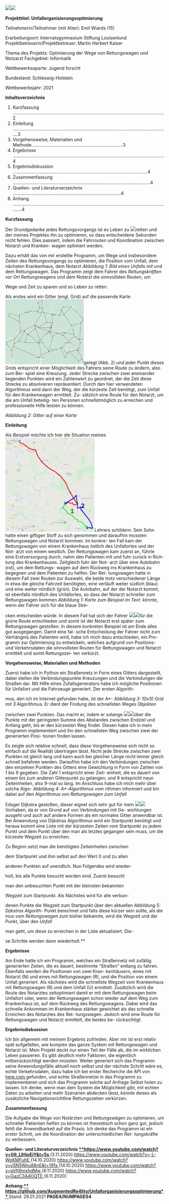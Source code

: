 ![](Readme_contents/Aspose.Words.be22a0c1-6b2b-4e6c-833b-875da8ba6ca6.001.png)![](Readme_contents/Aspose.Words.be22a0c1-6b2b-4e6c-833b-875da8ba6ca6.002.png)

**Projekttitel: Unfallorganisierungsoptimierung** 

Teilnehmerin/Teilnehmer (mit Alter): Emil Wiards (15) 

Erarbeitungsort: Internatsgymnasium Stiftung Louisenlund Projektbetreuerin/Projektbetreuer: Martin Herbert Kaiser 

Thema des Projekts: Optimierung der Wege von Rettungswagen und Notzarzt Fachgebiet: Informatik 

Wettbewerbssparte: Jugend forscht 

Bundesland: Schleswig-Holstein 

Wettbewerbsjahr: 2021 

**Inhaltsverzeichnis** 

1. Kurzfassung .......................................................................................................................2 
1. Einleitung ...........................................................................................................................3 
1. Vorgehensweise, Materialien und Methode........................................................................3 
1. Ergebnisse   .......................................................................................................................4 
1. Ergebnisdiskussion   ..........................................................................................................4 
1. Zusammenfassung ............................................................................................................4 
1. Quellen- und Literaturverzeichnis  .....................................................................................4 
1. Anhang ..............................................................................................................................4 

**Kurzfassung** 

Der Grundgedanke jedes Rettungsvorgangs ist es Leben  zu  ![](Readme_contents/Aspose.Words.be22a0c1-6b2b-4e6c-833b-875da8ba6ca6.003.png)retten  und  der meines Projektes ihn zu optimieren, so dass  entscheidene Sekunden nicht fehlen. Dies passiert, indem die  Fahrrouten und Koordination zwischen Notarzt und Kranken- wagen optimiert werden.  

Dazu erhält  das  von mir erstellte Programm, um Wege  und  insbesondere Zeiten des Rettungsvorgangs zu optimieren, die  Position vom Unfall, dem nächsten Krankenhaus, dem Notarzt  *Abbildung 1: Bild eines Unfalls mit* und dem Rettungswagen. Das Programm zeigt dem Fahrer des  *Rettungskräften vor Ort* Rettungswagens und dem Notarzt die sinnvollsten Routen, um 

Wege und Zeit zu sparen und so Leben zu retten. 

Als erstes wird ein Gitter (engl. Grid) auf die passende Karte  ![](Readme_contents/Aspose.Words.be22a0c1-6b2b-4e6c-833b-875da8ba6ca6.004.jpeg)gelegt (Abb. 2) und jeder Punkt dieses Grids entspricht einer  Möglichkeit des Fahrers seine Route zu ändern, also zum Bei- spiel eine Kreuzung. Jeder Strecke zwischen zwei aneinander  liegenden Punkten wird ein Zahlenwert zu geordnet, der die  Zeit diese Strecke zu absolvieren repräsentiert. Durch den hier  verwendeten Algorithmus wird dann der Weg, der die kürzeste   Zeit benötigt, zum Unfall für den Krankenwagen ermittelt. Zu- sätzlich eine Route für den Notarzt, um die am Unfall beteilig- ten Personen schnellstmöglich zu erreichen und professionelle  Hilfe leisten zu können.  

*Abbildung 2: Gitter auf einer Karte* 

**Einleitung** 

Als Beispiel möchte ich hier die Situation meines  ![](Readme_contents/Aspose.Words.be22a0c1-6b2b-4e6c-833b-875da8ba6ca6.005.jpeg)Lehrers schildern. Sein Sohn hatte einen giftigen  Stoff zu sich genommen und daraufhin mussten  Rettungswagen und Notarzt kommen. Im konkre- ten  Fall  kam  der  Rettungswagen  von  einem  Krankenhaus östlich des Unfallortes und der Not- arzt von einem westlich. Der Rettungswagen kam  zuerst  an,  führte  eine  Erstversorgung  durch,  nahm den Patienten mit und fuhr zurück in Rich- tung des Krankenhauses. Zeitgleich fuhr der Not- arzt über eine Autobahn (rot), um dem Rettungs- wagen  auf  dem  Rückweg  ins  Krankenhaus  zu  begegnen und dem Patienten zu helfen. Der Ret- tungswagen hatte in diesem Fall zwei Routen zur  Auswahl, die beide trotz verschiedener Länge in  etwa die gleiche Fahrzeit benötigten, eine verläuft  weiter  südlich  (blau)  und  eine  weiter  nördlich  (grün). Die Autobahn, auf der der Notarzt kommt,  ist ebenfalls nördlich des Unfallortes, so dass der  Notarzt  schneller  zum  Rettungswagen  kommen  *Abbildung 1: Karte zum Beispiel im Text.* könnte, wenn der Fahrer sich für die blaue Stre-

cken entscheiden würde. In diesem Fall hat sich der Fahrer  ![](Readme_contents/Aspose.Words.be22a0c1-6b2b-4e6c-833b-875da8ba6ca6.006.png)![](Readme_contents/Aspose.Words.be22a0c1-6b2b-4e6c-833b-875da8ba6ca6.007.png)für die grüne Route entschieden und somit ist der Notarzt erst  später zum Rettungswagen gestoßen. In diesem konkreten  Beispiel ist am Ende alles gut ausgegangen. Damit eine fal- sche  Entscheidung  der  Fahrer  nicht  zum  Verhängnis  des  Patienten  wird,  habe  ich  mich  dazu  entschieden,  ein  Pro- gramm zur Optimierung zu entwickeln, welches aufgrund von  Positions-  und  Verkehrsdaten  die  sinnvollsten  Routen  für  Rettungswagen und Notarzt ermittelt und somit Rettungszei- ten verkürzt.  

**Vorgehensweise, Materialien und Methoden**  

Zuerst  habe  ich  in  Python  ein  Straßennetz  in  Form  eines  Gitters  dargestellt,  dabei  stellen  die  Verbindungspunkte  Kreuzungen und die Verbindungen die Straßen dar. Mit Hilfe  eines  Zufallsgenerators  habe  ich  mögliche  Positionen  für  Unfallort und die Fahrzeuge generiert. Der ersten Algorith-

mus,  den  ich  im  Internet  gefunden  habe,  ist  der  A\*- *Abbildung 3: 10x10 Grid mit 3* Algorithmus.  Er  dient  der  Findung  des  schnellsten  Weges  *Objekten* 

zwischen  zwei  Punkten.  Das  macht  er,  indem  er  solange  ![](Readme_contents/Aspose.Words.be22a0c1-6b2b-4e6c-833b-875da8ba6ca6.008.png)![](Readme_contents/Aspose.Words.be22a0c1-6b2b-4e6c-833b-875da8ba6ca6.009.png)über die Punkte mit der geringsten Summe des Abstandes  zwischen Endziel und Anfang geht, bis er den kürzesten Weg  findet. Diesen habe ich in mein Programm implementiert und  ihn den schnellsten Weg zwischen zwei der generierten Posi- tionen finden lassen.  

Es zeigte sich relative schnell, dass diese Vorgehensweise  sich nicht so einfach auf die Realität übertragen lässt. Nicht  jede Strecke zwischen zwei Punkten ist gleich lang und kann  auch bei gleicher Länge nicht immer gleich schnell befahren  werden. Daraufhin habe ich den Verbindungen zwischen den  einzelnen Punkten des Gitters eine Gewichtung in Form von  Zahlen von 1 bis 9 gegeben. Die Zahl 1 entspricht einer Zeit- einheit, die es dauert von einem bis zum anderen Gitterpunkt  zu gelangen, und 9 entspricht neun Zeiteinheiten, also 9-mal  so lang. Im Anschluss habe ich mich mehr über solche Algo- *Abbildung 4: A\*-Algorithmus vom* rithmen  informiert  und  bin  dabei  auf  den  Algorithmus  von  *Rettungswagen zum Unfall* 

Edsger Dijkstra gestoßen, dieser eignet sich sehr gut für mein  ![](Readme_contents/Aspose.Words.be22a0c1-6b2b-4e6c-833b-875da8ba6ca6.010.png)![](Readme_contents/Aspose.Words.be22a0c1-6b2b-4e6c-833b-875da8ba6ca6.011.png)Vorhaben, da er von Grund auf von Verbindungen mit Ge- wichtungen  ausgeht  und  auch  auf  andere  Formen  als  ein  normales Gitter anwendbar ist. Bei Anwendung von Dijkstras  Algorithmus wird ein Startpunkt benötigt und heraus kommt  eine Liste mit der kürzesten Zeiten vom Startpunkt zu jedem  Punkt und dem Punkt über den man als letztes gegangen  sein muss, um die kürzeste Wegzeit zu erreichen.  

Zu Beginn setzt man die benötigten Zeiteinheiten zwischen  

dem Startpunkt und ihm selbst auf den Wert 0 und zu allen  

anderen Punkten auf unendlich. Nun Folgendes wird wieder- 

holt,  bis  alle  Punkte  besucht  worden  sind.  Zuerst  besucht  

man  den  unbesuchten  Punkt  mit  der  kleinsten  bekannten  

Wegzeit zum Startpunkt. Als Nächstes wird für alle verbun- 

denen Punkte die Wegzeit zum Startpunkt über den aktuellen  *Abbildung 5: Dijkstras Algorith-* Punkt berechnet und  falls diese  kürzer sein sollte, als die  *mus vom Rettungswagen zum* bisher bekannte, wird die Wegzeit und der Punkt, über den  *Unfall* 

man geht, um diese zu erreichen in der Liste aktualisiert. Die-

se Schritte werden dann wiederholt.** 

**Ergebnisse** 

Am Ende hatte ich ein Programm, welches ein Straßennetz mit zufällig generierten Zeiten, die es dauert, bestimmte “Straßen” entlang zu fahren. Ebenfalls werden die Positionen von zwei Kran- kenhäusern, eines mit Notarzt (N) und eines mit Rettungswagen (R), und die Position von einem Unfall generiert. Als nächstes wird die schnellste Wegzeit vom Krankenhaus mit Rettungswagen (R) und dem Unfall (U) ermittelt. Zusätzlich wird die Route des Notarztes zeitoptimiert damit er mit dem Rettungswagen beim Unfallort oder, wenn der Rettungswagen schon wieder auf dem Weg zum Krankenhaus ist, auf dem Rückweg des Rettungswagens. Dabei wird das schnelle Ankommen im Krankenhaus stärker gewichtet als das schnelle Erreichen des Notarztes des Ret- tungswagen. Jedoch wird eine Route für Rettungswagen und Notarzt ermittelt, die beides be- rücksichtigt. 

**Ergebnisdiskussion** 

Ich bin allgemein mit meinem Ergebnis zufrieden. Aber mir ist erst relativ spät aufgefallen, wie komplex das ganze System mit Rettungswagen und Notarzt ist. Mein Projekt deckt nur einen Teil der Fälle ab, die im wirklichen Leben passieren. Es gibt deutlich mehr Faktoren, die eigentlich mitberücksichtigt werden müssten. Weiter generiert sich das Programm seine Anwendungsfälle aktuell noch selbst und der nächste Schritt wäre es, echte Verkehrsdaten, dazu habe ich bei erster Recherche die API von[ here.com ](https://here.com/)gefunden, und echte Straßennetze in das Programm zu implementieren und sich das Programm solche auf Anfrage Selbst holen zu lassen. Ich denke, wenn man dem System die Möglichkeit gibt, mit echten Daten zu arbeiten und mehr Szenarien abdecken lässt, könnte dieses als zusätzliche Navigationsrichtline Rettungszeiten verkürzen. 

**Zusammenfassung** 

Die Aufgabe die Wege von Notärzten und Rettungswägen zu optimieren, um schneller Patienten helfen zu können ist theoretisch schon ganz gut, jedoch fehlt die Anwendbarkeit auf die Praxis. Ich denke das Programm ist ein erster Schritt, um die Koordination der unterschiedlichen Ret- tungskräfte zu verbessern. 

**Quellen- und Literaturverzeichnis [**https://www.youtube.com/watch?v=09_LlHjoEiY&t=5s ](https://www.youtube.com/watch?v=09_LlHjoEiY&t=5s)**(3.11.2020) [https://www.youtube.com/watch?v=-L-WgKMFuhE ](https://www.youtube.com/watch?v=-L-WgKMFuhE)(14.10.2020) [https://www.youtube.com/watch?v=ySN5Wnu88nE&t=191s ](https://www.youtube.com/watch?v=ySN5Wnu88nE&t=191s)(14.10.2020) [https://www.youtube.com/watch?v=pVfj6mxhdMw ](https://www.youtube.com/watch?v=pVfj6mxhdMw)(6.11.2020) [https://www.youtube.com/watch?v=GazC3A4OQTE ](https://www.youtube.com/watch?v=GazC3A4OQTE)(6.11.2020) 

**Anhang:[** https://github.com/AugmentedRe4lity/Unfallorganisierungsoptimierung** ](https://github.com/AugmentedRe4lity/Unfallorganisierungsoptimierung)**
Stand: 29.01.2021 **PAGE4/NUMPAGES4** 
